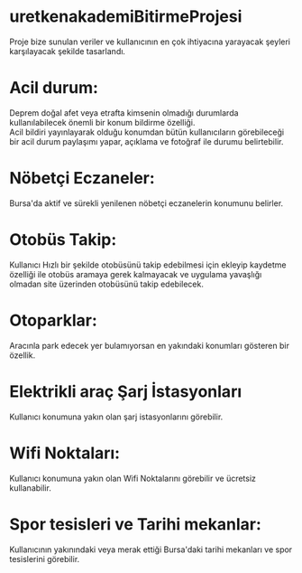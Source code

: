 # uretkenakademiBitirmeProjesi


Proje bize sunulan veriler ve kullanıcının en çok ihtiyacına yarayacak şeyleri karşılayacak şekilde tasarlandı.  

# Acil durum:  
Deprem doğal afet veya etrafta kimsenin olmadığı durumlarda kullanılabilecek önemli bir konum bildirme özelliği.  
Acil bildiri yayınlayarak olduğu konumdan bütün kullanıcıların görebileceği bir acil durum paylaşımı yapar, açıklama ve fotoğraf ile durumu belirtebilir.
  
# Nöbetçi Eczaneler:  
Bursa'da aktif ve sürekli yenilenen nöbetçi eczanelerin konumunu belirler.  
  
# Otobüs Takip:  
Kullanıcı Hızlı bir şekilde otobüsünü takip edebilmesi için ekleyip kaydetme özelliği ile otobüs aramaya gerek kalmayacak ve uygulama yavaşlığı olmadan site üzerinden otobüsünü takip edebilecek.  
  
# Otoparklar:  
Aracınla park edecek yer bulamıyorsan en yakındaki konumları gösteren bir özellik.  

# Elektrikli araç Şarj İstasyonları  
Kullanıcı konumuna yakın olan şarj istasyonlarını görebilir.   
  
# Wifi Noktaları:  
Kullanıcı konumuna yakın olan Wifi Noktalarını görebilir ve ücretsiz kullanabilir.  

# Spor tesisleri ve Tarihi mekanlar:  
Kullanıcının yakınındaki veya merak ettiği Bursa'daki tarihi mekanları ve spor tesislerini görebilir.  

